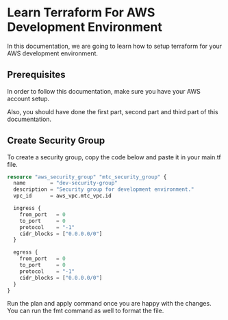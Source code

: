 # Learn Terraform For AWS Development Environment

In this documentation, we are going to learn how to setup terraform for your AWS development environment.

## Prerequisites

In order to follow this documentation, make sure you have your AWS account setup.

Also, you should have done the first part, second part and third part of this documentation.

## Create Security Group

To create a security group, copy the code below and paste it in your main.tf file.

```terraform
resource "aws_security_group" "mtc_security_group" {
  name        = "dev-security-group"
  description = "Security group for development environment."
  vpc_id      = aws_vpc.mtc_vpc.id

  ingress {
    from_port   = 0
    to_port     = 0
    protocol    = "-1"
    cidr_blocks = ["0.0.0.0/0"]
  }

  egress {
    from_port   = 0
    to_port     = 0
    protocol    = "-1"
    cidr_blocks = ["0.0.0.0/0"]
  }
}
```

Run the plan and apply command once you are happy with the changes. You can run the fmt command as well to format the file.
